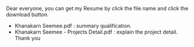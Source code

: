 Dear everyone,  you can get my Resume by click the file name and click the download button.
- Khanakarn Seemee.pdf : summary qualification.
- Khanakarn Seemee - Projects Detail.pdf : explain the project detail.
Thank you
